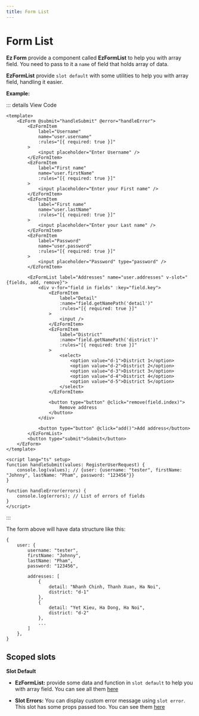```yaml
---
title: Form List
---
```


<script setup>
import FormListBasic from "examples/FormListBasic.vue";
</script>

# Form List

**Ez Form** provide a component called **EzFormList** to help you with array field. You need to pass to it a `name` of field that holds array of data.

**EzFormList** provide `slot default` with some utilities to help you with array field, handling it easier.

**Example:**

<FormListBasic />

::: details View Code

```vue{32-60}
<template>
	<EzForm @submit="handleSubmit" @error="handleError">
		<EzFormItem
			label="Username"
			name="user.username"
			:rules="[{ required: true }]"
		>
			<input placeholder="Enter Username" />
		</EzFormItem>
		<EzFormItem
			label="First name"
			name="user.firstName"
			:rules="[{ required: true }]"
		>
			<input placeholder="Enter your First name" />
		</EzFormItem>
		<EzFormItem
			label="First name"
			name="user.lastName"
			:rules="[{ required: true }]"
		>
			<input placeholder="Enter your Last name" />
		</EzFormItem>
		<EzFormItem
			label="Password"
			name="user.password"
			:rules="[{ required: true }]"
		>
			<input placeholder="Password" type="password" />
		</EzFormItem>

		<EzFormList label="Addresses" name="user.addresses" v-slot="{fields, add, remove}">
			<div v-for="field in fields" :key="field.key">
				<EzFormItem
					label="Detail"
					:name="field.getNamePath('detail')"
					:rules="[{ required: true }]"
				>
					<input />
				</EzFormItem>
				<EzFormItem
					label="District"
					:name="field.getNamePath('district')"
					:rules="[{ required: true }]"
				>
					<select>
						<option value="d-1">District 1</option>
						<option value="d-2">District 2</option>
						<option value="d-3">District 3</option>
						<option value="d-4">District 4</option>
						<option value="d-5">District 5</option>
					</select>
				</EzFormItem>

				<button type="button" @click="remove(field.index)">
					Remove address
				</button>
			</div>

			<button type="button" @click="add()">Add address</button>
		</EzFormList>
		<button type="submit">Submit</button>
	</EzForm>
</template>

<script lang="ts" setup>
function handleSubmit(values: RegisterUserRequest) {
	console.log(values); // {user: {username: "tester", firstName: "Johnny", lastName: "Pham", password: "123456"}}
}

function handleError(errors) {
	console.log(errors); // List of errors of fields
}
</script>
```

:::

The form above will have data structure like this:

```ts{8-18}
{
	user: {
		username: "tester",
		firstName: "Johnny",
		lastName: "Pham",
		password: "123456",

		addresses: [
			{
				detail: "Nhanh Chinh, Thanh Xuan, Ha Noi",
				district: "d-1"
			},
			{
				detail: "Yet Kieu, Ha Dong, Ha Noi",
				district: "d-2"
			},
			...
		]
	},
}
```

## Scoped slots

**Slot Default**

- **EzFormList:** provide some data and function in `slot default` to help you with array field. You can see all them [here](/api-reference/components/form-list#slot-default)

- **Slot Errors:** You can display custom error message using `slot error`. This slot has some props passed too. You can see them [here](/api-reference/components/form-list#slot-errors)
